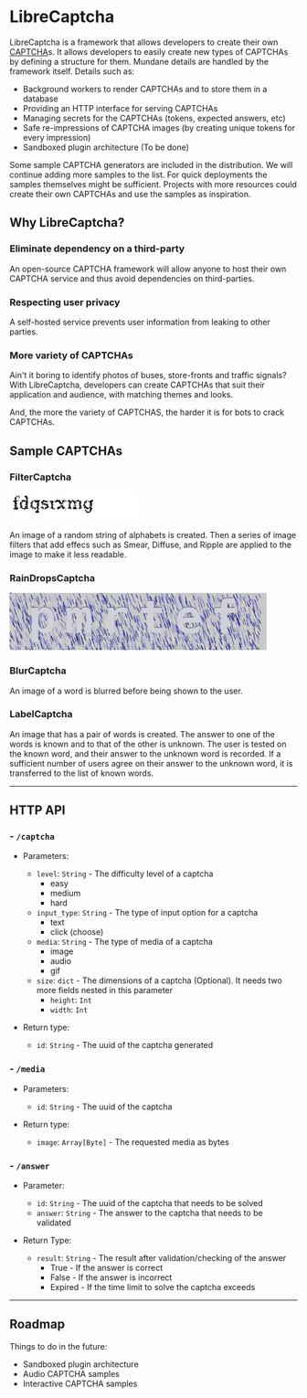 # LibreCaptcha
LibreCaptcha is a framework that allows developers to create their own [CAPTCHA](https://en.wikipedia.org/wiki/CAPTCHA)s.
It allows developers to easily create new types of CAPTCHAs by defining a structure for them. Mundane details are handled by the
framework itself. Details such as:
  * Background workers to render CAPTCHAs and to store them in a database
  * Providing an HTTP interface for serving CAPTCHAs
  * Managing secrets for the CAPTCHAs (tokens, expected answers, etc)
  * Safe re-impressions of CAPTCHA images (by creating unique tokens for every impression)
  * Sandboxed plugin architecture (To be done)

Some sample CAPTCHA generators are included in the distribution. We will continue adding more samples to the list. For quick
deployments the samples themselves might be sufficient. Projects with more resources could create their own CAPTCHAs
and use the samples as inspiration.

## Why LibreCaptcha?

### Eliminate dependency on a third-party
An open-source CAPTCHA framework will allow anyone to host their own CAPTCHA service and thus avoid dependencies on
third-parties.

### Respecting user privacy
A self-hosted service prevents user information from leaking to other parties.

### More variety of CAPTCHAs
Ain't it boring to identify photos of buses, store-fronts and traffic signals? With LibreCaptcha, developers can
create CAPTCHAs that suit their application and audience, with matching themes and looks.

And, the more the variety of CAPTCHAS, the harder it is for bots to crack CAPTCHAs.

## Sample CAPTCHAs

### FilterCaptcha

![FilterCaptcha Sample](./samples/FilterChallenge.png)

An image of a random string of alphabets is created. Then a series of image filters that add effecs such as Smear, Diffuse, and Ripple are applied to the image to make it less readable.

### RainDropsCaptcha
![RaindDrops Sample](./samples/RainDropsCaptcha.gif)

### BlurCaptcha
An image of a word is blurred before being shown to the user.

### LabelCaptcha
An image that has a pair of words is created. The answer to one of the words is known and to that of the other is unknown. The user is tested on the known word, and their answer to the unknown word is recorded. If a sufficient number of users agree on their answer to the unknown word, it is transferred to the list of known words.

***

## HTTP API 
### - `/captcha`
  - Parameters:
    - `level`: `String` - 
      The difficulty level of a captcha
       - easy
       - medium
       - hard
    - `input_type`: `String` - 
      The type of input option for a captcha
       - text
       - click (choose)
    - `media`: `String` - 
      The type of media of a captcha
       - image
       - audio
       - gif
    - `size`: `dict` - 
      The dimensions of a captcha (Optional). It needs two more fields nested in this parameter
       - `height`: `Int`
       - `width`: `Int`

  - Return type:
    - `id`: `String` - The uuid of the captcha generated


### - `/media`
  - Parameters:
    - `id`: `String` - The uuid of the captcha

  - Return type:
    - `image`: `Array[Byte]` - The requested media as bytes


### - `/answer`
  - Parameter:
    - `id`: `String` - The uuid of the captcha that needs to be solved
    - `answer`: `String` - The answer to the captcha that needs to be validated

  - Return Type:
    - `result`: `String` - The result after validation/checking of the answer
      - True - If the answer is correct
      - False - If the answer is incorrect
      - Expired - If the time limit to solve the captcha exceeds

***

## Roadmap

Things to do in the future:
* Sandboxed plugin architecture
* Audio CAPTCHA samples
* Interactive CAPTCHA samples
